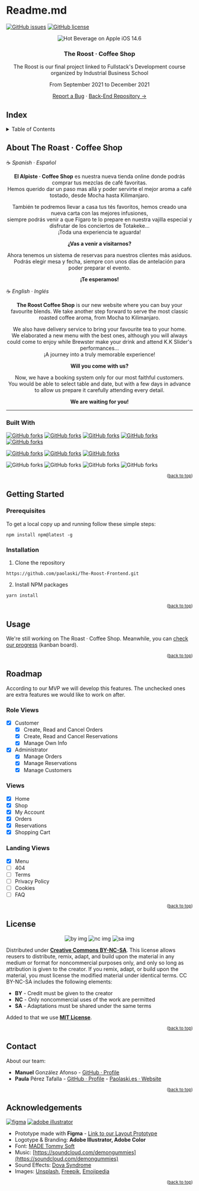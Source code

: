 # Readme.md

<a href="https://github.com/paolaski/The-Roost-Frontend/issues"><img alt="GitHub issues" src="https://img.shields.io/github/issues/paolaski/The-Roost-Frontend?style=for-the-badge"></a> <a href="https://github.com/paolaski/The-Roost-Frontend/LICENSE.md"><img alt="GitHub license" src="https://img.shields.io/github/license/paolaski/The-Roost-Frontend?style=for-the-badge"></a>

<p align="center"><img src="https://emojipedia-us.s3.dualstack.us-west-1.amazonaws.com/thumbs/160/apple/285/hot-beverage_2615.png" alt="Hot Beverage on Apple iOS 14.6" /></p>
<h3 align="center">The Roost · Coffee Shop</h3>
<p align="center">The Roost is our final project linked to Fullstack's Development course organized by Industrial Business School</p>
<p align="center">From September 2021 to December 2021</p>
<p align="center"><a href="https://github.com/paolaski/The-Roost-Frontend/projects/1">Report a Bug</a> · <a href="https://github.com/ManuYuzu/The-Roost-Backend">Back-End Repository → </a></p>

## Index

<details>
<summary>Table of Contents</summary>
<ol>
    <li><a href="#about-comidit.app">About The Roost · Coffee Shop</a>
        <ul>
        <li><a href="#built-with">Built With</a></li>
        </ul>
    </li>
    <li>
        <a href="#getting-started">Getting Started</a>
        <ul>
            <li><a href="#prerequisites">Prerequisites</a></li>
            <li><a href="#installation">Installation</a></li>
        </ul>
    </li>
    <li><a href="#usage">Usage</a></li>
    <li><a href="#roadmap">Roadmap</a></li>
    <li><a href="#license">License</a></li>
    <li><a href="#contact">Contact</a></li>
    <li><a href="#acknowledgements">Acknowledgments</a></li>
</ol>
</details>

## About The Roast · Coffee Shop

☕ *Spanish · Español*

<p align="center"><strong>El Alpiste · Coffee Shop</strong> es nuestra nueva tienda online donde podrás comprar tus mezclas de café favoritas.</br/>Hemos querido dar un paso mas allá y poder servirte el mejor aroma a café tostado, desde Mocha hasta Kilimanjaro. </p>
<p align="center">También te podremos llevar a casa tus tés favoritos, hemos creado una nueva carta con las mejores infusiones,<br/>siempre podrás venir a que Fígaro te lo prepare en nuestra vajilla especial y disfrutar de los conciertos de Totakeke...</br>¡Toda una experiencia te aguarda!</p>

<p align="center"><strong>¿Vas a venir a visitarnos?</strong></p>
<p align="center">Ahora tenemos un sistema de reservas para nuestros clientes más asiduos.<br/>
Podrás elegir mesa y fecha, siempre con unos días de antelación para poder preparar el evento. </p>

<p align="center"><strong>¡Te esperamos!</strong></p>

☕ *English ·  Inglés*

<p align="center"><strong>The Roost Coffee Shop</strong> is our new website where you can buy your favourite blends. We take another step forward to serve the most classic roasted coffee aroma, from Mocha to Kilimanjaro.</p>
<p align="center">We also have delivery service to bring your favourite tea to your home.</br/>We elaborated a new menu with the best ones, although you will always could come to enjoy while Brewster make your drink and attend K.K Slider's performances...<br/>¡A journey into a truly memorable experience!</p>

<p align="center"><strong>Will you come with us?</strong></p>
<p align="center">Now, we have a booking system only for our most faithful customers.<br/>
You would be able to select table and date, but with a few days in advance to allow us prepare it carefully attending every detail.</p>

<p align="center"><strong>We are waiting for you!</strong></p>

<hr/>

### Built With
<a href="https://github.com/paolaski/The-Roost-Frontend"><img alt="GitHub forks" src="https://img.shields.io/twitter/url?color=deepskyblue&label=react.js&logo=react&logoColor=white&style=for-the-badge&url=https%3A%2F%2Fgithub.com%2Fpaolaski%2F"></a> <a href="https://github.com/paolaski/The-Roost-Frontend"><img alt="GitHub forks" src="https://img.shields.io/twitter/url?color=mediumpurple&label=redux&logo=redux&logoColor=white&style=for-the-badge&url=https%3A%2F%2Fgithub.com%2Fpaolaski%2F"></a> <a href="https://github.com/paolaski/The-Roost-Frontend"><img alt="GitHub forks" src="https://img.shields.io/twitter/url?color=dodgerblue&label=typescript&logo=typescript&logoColor=white&style=for-the-badge&url=https%3A%2F%2Fgithub.com%2Fpaolaski%2F"></a> <a href="https://github.com/paolaski/The-Roost-Frontend"><img alt="GitHub forks" src="https://img.shields.io/twitter/url?color=orange&label=HTML&logo=html5&logoColor=white&style=for-the-badge&url=https%3A%2F%2Fgithub.com%2Fpaolaski%2F"></a> <a href="https://github.com/paolaski/The-Roost-Frontend"><img alt="GitHub forks" src="https://img.shields.io/twitter/url?color=darkmagenta&label=stripe&logo=stripe&logoColor=white&style=for-the-badge&url=https%3A%2F%2Fgithub.com%2Fpaolaski%2F"></a>

<a href="https://github.com/paolaski/The-Roost-Frontend"><img alt="GitHub forks" src="https://img.shields.io/twitter/url?color=steelblue&label=CSS&logo=css3&logoColor=white&style=for-the-badge&url=https%3A%2F%2Fgithub.com%2Fpaolaski%2F"></a> <a href="https://github.com/paolaski/The-Roost-Frontend"><img alt="GitHub forks" src="https://img.shields.io/twitter/url?color=darkturquoise&label=tailwind&logo=tailwindcss&logoColor=white&style=for-the-badge&url=https%3A%2F%2Fgithub.com%2Fpaolaski%2F"></a> <a href="https://github.com/paolaski/The-Roost-Frontend"><img alt="GitHub forks" src="https://img.shields.io/twitter/url?color=hotpink&label=sass&logo=sass&logoColor=white&style=for-the-badge&url=https%3A%2F%2Fgithub.com%2Fpaolaski%2F"></a>

<img alt="GitHub forks" src="https://img.shields.io/twitter/url?color=green&label=NODE.JS&logo=node.js&logoColor=white&style=for-the-badge&url=https%3A%2F%2Fgithub.com%2Fpaolaski%2F"> <img alt="GitHub forks" src="https://img.shields.io/twitter/url?color=lightblue&label=Express&logo=express&logoColor=white&style=for-the-badge&url=https%3A%2F%2Fgithub.com%2Fpaolaski%2F"> <img alt="GitHub forks" src="https://img.shields.io/twitter/url?color=darkred&label=Mongoose&logo=node.js&logoColor=white&style=for-the-badge&url=https%3A%2F%2Fgithub.com%2Fpaolaski%2F"> <img alt="GitHub forks" src="https://img.shields.io/twitter/url?color=seagreen&label=MongoDB&logo=mongodb&logoColor=white&style=for-the-badge&url=https%3A%2F%2Fgithub.com%2Fpaolaski%2F">

<small><p align="right">(<a href="#top">back to top</a>)</p></small>

## Getting Started

### Prerequisites

To get a local copy up and running follow these simple steps:

``` npm
npm install npm@latest -g
```

### Installation

1. Clone the repository

``` npm
https://github.com/paolaski/The-Roost-Frontend.git
```

2. Install NPM packages

``` npm
yarn install
```

<small><p align="right">(<a href="#top">back to top</a>)</p></small>

## **Usage**

We're still working on The Roast · Coffee Shop.  Meanwhile, you can [check our progress](https://github.com/paolaski/The-Roost-Frontend/projects/1) (kanban board).

<small><p align="right">(<a href="#top">back to top</a>)</p></small>

## Roadmap

According to our MVP we will develop this features. The unchecked ones are extra features we would like to work on after.

### Role Views

- [x] Customer
  - [x] Create, Read and Cancel Orders
  - [x] Create, Read and Cancel Reservations
  - [x] Manage Own Info
- [x] Administrator
  - [x] Manage Orders
  - [x] Manage Reservations
  - [x] Manage Customers

### Views

- [x] Home
- [x] Shop
- [x] My Account
- [x] Orders
- [x] Reservations
- [x] Shopping Cart

### Landing Views

- [x] Menu
- [ ] 404
- [ ] Terms
- [ ] Privacy Policy
- [ ] Cookies
- [ ] FAQ

<small><p align="right">(<a href="#top">back to top</a>)</p></small>

## License

<p align="center"><img alt="by img" src="https://mirrors.creativecommons.org/presskit/icons/by.png"/> <img alt="nc img" src="https://mirrors.creativecommons.org/presskit/icons/nc.png"/> <img alt="sa img" src="https://mirrors.creativecommons.org/presskit/icons/sa.png"/></p>

Distributed under <a href="https://creativecommons.org/licenses/by-nc-sa/4.0/">**Creative Commons BY-NC-SA**</a>. This license allows reusers to distribute, remix, adapt, and build upon the material in any medium or  format for noncommercial purposes only, and only so long as attribution  is given to the creator. If you remix, adapt, or build upon the  material, you must license the modified material under identical terms. CC BY-NC-SA includes the following elements:

- **BY** - Credit must be given to the creator
- **NC** - Only noncommercial uses of the work are permitted
- **SA** - Adaptations must be shared under the same terms

Added to that we use [**MIT License**](LICENSE.md).

<small><p align="right">(<a href="#top">back to top</a>)</p></small>

## Contact
About our team:
- **Manuel** González Afonso - [GitHub · Profile](https://github.com/ManuYuzu)
- **Paula** Pérez Tafalla -  [GitHub · Profile](https://github.com/paolaski) - [Paolaski.es · Website](https://www.paolaski.es/)

<small><p align="right">(<a href="#top">back to top</a>)</p></small>

## **Acknowledgements**
<a href="https://github.com/paolaski/The-Roost-Frontend"><img alt="figma" src="https://img.shields.io/twitter/url?color=lavender&label=figma&logo=figma&logoColor=white&style=for-the-badge&url=https%3A%2F%2Fgithub.com%2Fpaolaski%2F"></a> <a href="https://github.com/paolaski/The-Roost-Frontend"><img alt="adobe illustrator" src="https://img.shields.io/twitter/url?color=gold&label=illustrator&logo=adobeillustrator&logoColor=white&style=for-the-badge&url=https%3A%2F%2Fgithub.com%2Fpaolaski%2F"></a>

- Prototype made with **Figma** - [Link to our Layout Prototype](https://www.figma.com/file/AfmPnRmdR0KCDwBou08nND/Untitled?node-id=0%3A1)
- Logotype & Branding: **Adobe Illustrator, Adobe Color**
- Font: [MADE Tommy Soft](https://www.dafont.com/made-tommy-soft.font)
- Music: [https://soundcloud.com/demongummies](https://soundcloud.com/demongummies)
- Sound Effects: [Dova Syndrome](https://dova-s.jp/)
- Images: [Unsplash](https://unsplash.com/), [Freepik](https://www.freepik.es/home), [Emojipedia](https://emojipedia.org/)

<small><p align="right">(<a href="#top">back to top</a>)</p></small>
